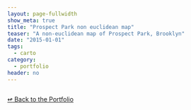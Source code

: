 ```yaml
---
layout: page-fullwidth
show_meta: true
title: "Prospect Park non euclidean map"
teaser: "A non-euclidean map of Prospect Park, Brooklyn"
date: "2015-01-01"
tags:
  - carto 
category:
  - portfolio
header: no
---
```





<img src="{{site.url}}{{site.baseurl}}/images/" alt="">


[<span class="back-arrow">&#8619;</span> Back to the Portfolio](/work/)